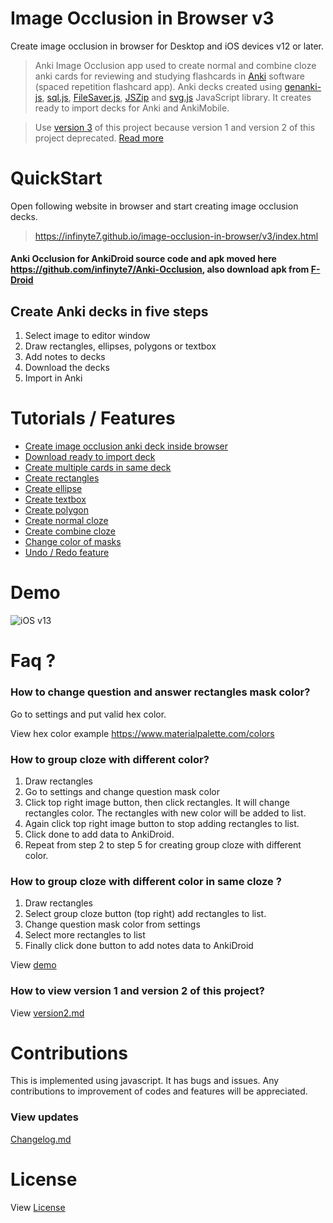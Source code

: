 # Image Occlusion in Browser v3
Create image occlusion in browser for Desktop and iOS devices v12 or later.

>Anki Image Occlusion app used to create normal and combine cloze anki cards for reviewing and studying flashcards in [Anki](https://apps.ankiweb.net) software (spaced repetition flashcard app). Anki decks created using [genanki-js](https://github.com/infinyte7/genanki-js), [sql.js](https://github.com/sql-js/sql.js), [FileSaver.js](https://github.com/eligrey/FileSaver.js), [JSZip](https://github.com/Stuk/jszip) and [svg.js](https://svgdotjs.github.io/) JavaScript library. It creates ready to import decks for Anki and AnkiMobile.

> Use [version 3](https://infinyte7.github.io/image-occlusion-in-browser/v3/index.html) of this project because version 1 and version 2 of this project deprecated. [Read more](Version2.md)

# QuickStart
Open following website in browser and start creating image occlusion decks.

>https://infinyte7.github.io/image-occlusion-in-browser/v3/index.html


#### Anki Occlusion for AnkiDroid source code and apk moved here https://github.com/infinyte7/Anki-Occlusion, also download apk from [F-Droid](https://f-droid.org/en/packages/io.infinyte7.ankiimageocclusion/)


## Create Anki decks in five steps
1. Select image to editor window
2. Draw rectangles, ellipses, polygons or textbox
3. Add notes to decks
4. Download the decks
5. Import in Anki

# Tutorials / Features
- [Create image occlusion anki deck inside browser](demo/iOSv13_demo.gif)
- [Download ready to import deck](demo/multiple_cards.gif)
- [Create multiple cards in same deck](demo/multiple_cards.gif)
- [Create rectangles](demo/demo_draw_anywhere.gif)
- [Create ellipse](https://github.com/infinyte7/image-occlusion-in-browser/blob/master/demo/demo_multiple_polygon.gif)
- [Create textbox](https://github.com/infinyte7/image-occlusion-in-browser/blob/master/demo/demo_text_box.gif)
- [Create polygon](https://github.com/infinyte7/image-occlusion-in-browser/blob/master/demo/demo_multiple_polygon.gif)
- [Create normal cloze](demo/demo_create.gif) <!-- - [Create group cloze](demo/demo_group_element.gif) -->
- [Create combine cloze](demo/combine_cloze_demo_browser.gif)
- [Change color of masks](demo/demo_change_color.gif)
- [Undo / Redo feature](https://github.com/infinyte7/image-occlusion-in-browser/blob/master/demo/demo_undo_redo.gif)

# Demo
![iOS v13](demo/iOSv13_demo.gif)

# Faq ?
### How to change question and answer rectangles mask color?
Go to settings and put valid hex color.

View hex color example https://www.materialpalette.com/colors

### How to group cloze with different color?
1. Draw rectangles
2. Go to settings and change question mask color
3. Click top right image button, then click rectangles. It will change rectangles color. The rectangles with new color will be added to list.
4. Again click top right image button to stop adding rectangles to list. 
5. Click done to add data to AnkiDroid.
6. Repeat from step 2 to step 5 for creating group cloze with different color.

### How to group cloze with different color in same cloze ?
1. Draw rectangles
2. Select group cloze button (top right) add rectangles to list.
3. Change question mask color from settings
4. Select more rectangles to list
5. Finally click done button to add notes data to AnkiDroid

View [demo](https://user-images.githubusercontent.com/12841290/95605099-0d038b00-0a8b-11eb-81ed-58a7e03c254e.gif)

### How to view version 1 and version 2 of this project?
View [version2.md](Version2.md)

# Contributions
This is implemented using javascript. It has bugs and issues. Any contributions to improvement of codes and features will be appreciated.

### View updates
[Changelog.md](Changelog.md)

# License
View [License](License.md)